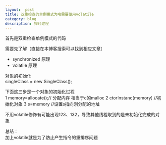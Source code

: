 ```yaml
---
layout:  post
title: 双重检查的单例模式为啥需要使用volatile
category: blog
description: 探讨过程
---
```



首先是双重检查单例模式的代码

需要先了解（直接在本博客搜索可以找到相应文章）  
* synchronized 原理
* volatile 原理

对象的初始化  
singleClass = new SingleClass();

下面这三步是一个对象的初始化过程  
1 memory=allocate();// 分配内存 相当于c的malloc
2 ctorInstanc(memory) //初始化对象
3 s=memory //设置s指向刚分配的地址

不用volatile修饰有可能出现123、132，导致其他线程取到的是未初始化完成的对象


总结：  
加上volatile就是为了防止产生指令的重排序问题